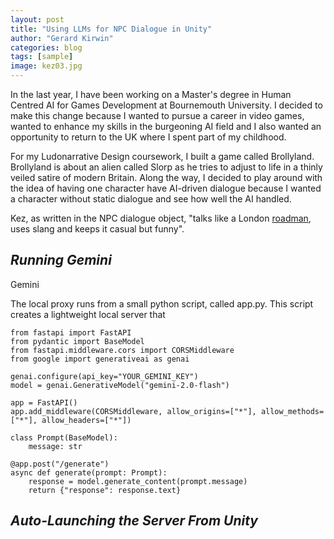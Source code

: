 ```yaml
---
layout: post
title: "Using LLMs for NPC Dialogue in Unity"
author: "Gerard Kirwin"
categories: blog
tags: [sample]
image: kez03.jpg
---
```


In the last year, I have been working on a Master's degree in Human Centred AI for Games Development at Bournemouth University. I decided to make this change because I wanted to pursue a career in video games, wanted to enhance my skills in the burgeoning AI field and I also wanted an opportunity to return to the UK where I spent part of my childhood.

For my Ludonarrative Design coursework, I built a game called Brollyland. Brollyland is about an alien called Slorp as he tries to adjust to life in a thinly veiled satire of modern Britain. Along the way, I decided to play around with the idea of having one character have AI-driven dialogue because I wanted a character without static dialogue and see how well the AI handled.

Kez, as written in the NPC dialogue object, "talks like a London [roadman](https://www.urbandictionary.com/define.php?term=Roadman), uses slang and keeps it casual but funny".

*Running Gemini*
----------
Gemini

The local proxy runs from a small python script, called app.py. This script creates a lightweight local server that 

    from fastapi import FastAPI
    from pydantic import BaseModel
    from fastapi.middleware.cors import CORSMiddleware
    from google import generativeai as genai
    
    genai.configure(api_key="YOUR_GEMINI_KEY")
    model = genai.GenerativeModel("gemini-2.0-flash")
    
    app = FastAPI()
    app.add_middleware(CORSMiddleware, allow_origins=["*"], allow_methods=["*"], allow_headers=["*"])
    
    class Prompt(BaseModel):
        message: str
        
    @app.post("/generate")
    async def generate(prompt: Prompt):
        response = model.generate_content(prompt.message)
        return {"response": response.text}


*Auto-Launching the Server From Unity*
----------
